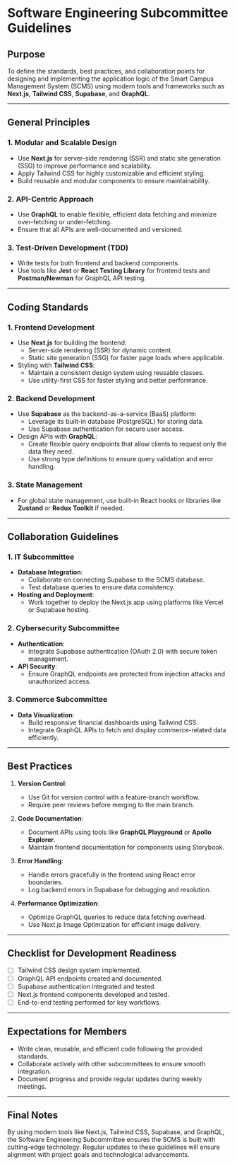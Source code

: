 # Software Engineering Subcommittee Guidelines

## Purpose
To define the standards, best practices, and collaboration points for designing and implementing the application logic of the Smart Campus Management System (SCMS) using modern tools and frameworks such as **Next.js**, **Tailwind CSS**, **Supabase**, and **GraphQL**.

---

## General Principles

### **1. Modular and Scalable Design**
- Use **Next.js** for server-side rendering (SSR) and static site generation (SSG) to improve performance and scalability.
- Apply Tailwind CSS for highly customizable and efficient styling.
- Build reusable and modular components to ensure maintainability.

### **2. API-Centric Approach**
- Use **GraphQL** to enable flexible, efficient data fetching and minimize over-fetching or under-fetching.
- Ensure that all APIs are well-documented and versioned.

### **3. Test-Driven Development (TDD)**
- Write tests for both frontend and backend components.
- Use tools like **Jest** or **React Testing Library** for frontend tests and **Postman/Newman** for GraphQL API testing.

---

## Coding Standards

### **1. Frontend Development**
- Use **Next.js** for building the frontend:
  - Server-side rendering (SSR) for dynamic content.
  - Static site generation (SSG) for faster page loads where applicable.
- Styling with **Tailwind CSS**:
  - Maintain a consistent design system using reusable classes.
  - Use utility-first CSS for faster styling and better performance.

### **2. Backend Development**
- Use **Supabase** as the backend-as-a-service (BaaS) platform:
  - Leverage its built-in database (PostgreSQL) for storing data.
  - Use Supabase authentication for secure user access.
- Design APIs with **GraphQL**:
  - Create flexible query endpoints that allow clients to request only the data they need.
  - Use strong type definitions to ensure query validation and error handling.

### **3. State Management**
- For global state management, use built-in React hooks or libraries like **Zustand** or **Redux Toolkit** if needed.

---

## Collaboration Guidelines

### **1. IT Subcommittee**
- **Database Integration**:
  - Collaborate on connecting Supabase to the SCMS database.
  - Test database queries to ensure data consistency.
- **Hosting and Deployment**:
  - Work together to deploy the Next.js app using platforms like Vercel or Supabase hosting.

### **2. Cybersecurity Subcommittee**
- **Authentication**:
  - Integrate Supabase authentication (OAuth 2.0) with secure token management.
- **API Security**:
  - Ensure GraphQL endpoints are protected from injection attacks and unauthorized access.

### **3. Commerce Subcommittee**
- **Data Visualization**:
  - Build responsive financial dashboards using Tailwind CSS.
  - Integrate GraphQL APIs to fetch and display commerce-related data efficiently.

---

## Best Practices

1. **Version Control**:
   - Use Git for version control with a feature-branch workflow.
   - Require peer reviews before merging to the main branch.

2. **Code Documentation**:
   - Document APIs using tools like **GraphQL Playground** or **Apollo Explorer**.
   - Maintain frontend documentation for components using Storybook.

3. **Error Handling**:
   - Handle errors gracefully in the frontend using React error boundaries.
   - Log backend errors in Supabase for debugging and resolution.

4. **Performance Optimization**:
   - Optimize GraphQL queries to reduce data fetching overhead.
   - Use Next.js Image Optimization for efficient image delivery.

---

## Checklist for Development Readiness
- [ ] Tailwind CSS design system implemented.
- [ ] GraphQL API endpoints created and documented.
- [ ] Supabase authentication integrated and tested.
- [ ] Next.js frontend components developed and tested.
- [ ] End-to-end testing performed for key workflows.

---

## Expectations for Members
- Write clean, reusable, and efficient code following the provided standards.
- Collaborate actively with other subcommittees to ensure smooth integration.
- Document progress and provide regular updates during weekly meetings.

---

## Final Notes
By using modern tools like Next.js, Tailwind CSS, Supabase, and GraphQL, the Software Engineering Subcommittee ensures the SCMS is built with cutting-edge technology. Regular updates to these guidelines will ensure alignment with project goals and technological advancements.
